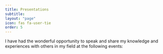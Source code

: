 ```yaml
---
title: Presentations
subtitle: 
layout: "page"
icon: fas fa-user-tie
order: 5
---
```


I have had the wonderful opportunity to speak and share my knowledge and experiences with others in my field at the following events:

